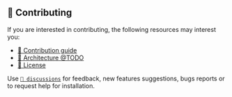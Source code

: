 ## 🤝 Contributing

If you are interested in contributing, the following resources may interest you:

- [💪 Contribution guide](/CONTRIBUTING.md)
- [🧬 Architecture @TODO](/ARCHITECTURE.md)
- [📜 License](/LICENSE)

Use [`💬 discussions`](https://github.com/LucasHenriqueDiniz/WeebProfile/discussions) for feedback, new features suggestions, bugs reports or to request help for installation.
